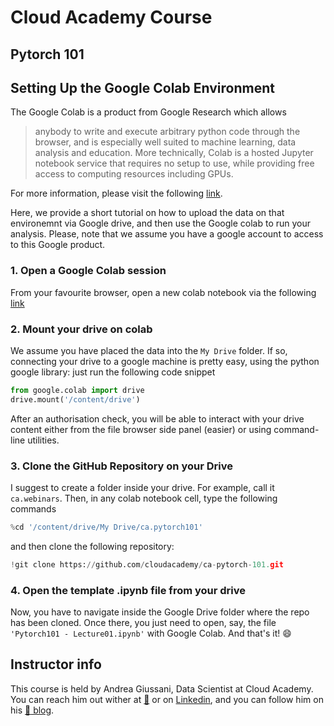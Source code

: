 # Cloud Academy Course
## Pytorch 101 

## Setting Up the Google Colab Environment

The Google Colab is a product from Google Research which allows
> anybody to write and execute arbitrary python code through the browser, and is especially well suited to machine learning, data analysis and education. More technically, Colab is a hosted Jupyter notebook service that requires no setup to use, while providing free access to computing resources including GPUs.

For more information, please visit the following [link](https://research.google.com/colaboratory/faq.html).

Here, we provide a short tutorial on how to upload the data on that environemnt via Google drive, and then use the Google colab to run your analysis.
Please, note that we assume you have a google account to access to this Google product.

### 1. Open a Google Colab session

From your favourite browser, open a new colab notebook via the following [link](https://colab.research.google.com)

### 2. Mount your drive on colab

We assume you have placed the data into the `My Drive` folder. If so, connecting your drive to a google machine is pretty easy, using the python google library: just run the following code snippet

```python
from google.colab import drive
drive.mount('/content/drive')
```
After an authorisation check, you will be able to interact with your drive content either from the file browser side panel (easier) or using command-line utilities.

### 3. Clone the GitHub Repository on your Drive
I suggest to create a folder inside your drive. For example, call it `ca.webinars`. Then, in any colab notebook cell, type the following commands
```python
%cd '/content/drive/My Drive/ca.pytorch101'
```
and then clone the following repository:
```python
!git clone https://github.com/cloudacademy/ca-pytorch-101.git
```

### 4. Open the template .ipynb file from your drive
Now, you have to navigate inside the Google Drive folder where the repo has been cloned. Once there, you just need to open, say, the file `'Pytorch101 - Lecture01.ipynb'` with Google Colab. And that's it! :smile:


## Instructor info
This course is held by Andrea Giussani, Data Scientist at Cloud Academy.
You can reach him out wither at [:email:](andrea.giussani@cloudacademy.com) or on [Linkedin](https://it.linkedin.com/in/andrea-giussani-764816148?trk=public_profile_samename_mini-profile_title), and you can follow him on his [:rocket: blog](https://andreagiussani.github.io/the-long-beard-blog/).

